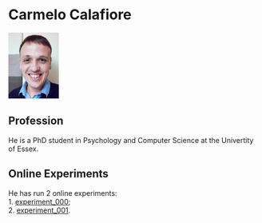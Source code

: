 
<html>
<head>
<title>Carmelo Calafiore</title>
</head>
<body>

<h1>Carmelo Calafiore</h1>

<img src="face.jpg" width="20%" height="20%">

<h2>Profession</h2>
<p>He is a PhD student in Psychology and Computer Science at the Univertity of Essex.</p>

<h2>Online Experiments</h2>
<p>He has run 2 online experiments:</br>
1. <a href="https://ccalafiore.github.io/action_recognition/experiments/experiment_000/jspsych-animation_CC.html">experiment_000</a>;</br>
2. <a href="https://ccalafiore.github.io/action_recognition/experiments/experiment_001/run_no_random_movements.html">experiment_001</a>.
</p>

</body>
</html>